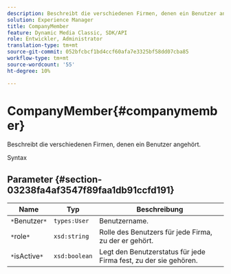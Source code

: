 ```yaml
---
description: Beschreibt die verschiedenen Firmen, denen ein Benutzer angehört.
solution: Experience Manager
title: CompanyMember
feature: Dynamic Media Classic, SDK/API
role: Entwickler, Administrator
translation-type: tm+mt
source-git-commit: 052bfcbcf1bd4ccf60afa7e3325bf58dd07cba85
workflow-type: tm+mt
source-wordcount: '55'
ht-degree: 10%

---
```



# CompanyMember{#companymember}

Beschreibt die verschiedenen Firmen, denen ein Benutzer angehört.

Syntax

## Parameter {#section-03238fa4af3547f89faa1db91ccfd191}

| Name | Typ | Beschreibung |
|---|---|---|
| `*`Benutzer`*` | `types:User` | Benutzername. |
| `*`role`*` | `xsd:string` | Rolle des Benutzers für jede Firma, zu der er gehört. |
| `*`isActive`*` | `xsd:boolean` | Legt den Benutzerstatus für jede Firma fest, zu der sie gehören. |

